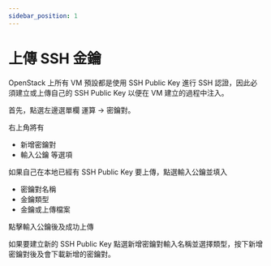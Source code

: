 ```yaml
---
sidebar_position: 1
---
```


# 上傳 SSH 金鑰

OpenStack 上所有 VM 預設都是使用 SSH Public Key 進行 SSH 認證，因此必須建立或上傳自己的 SSH Public Key 以便在 VM 建立的過程中注入。

首先，點選左邊選單欄 運算 -> 密鑰對。

右上角將有

- 新增密鑰對
- 輸入公鑰
等選項

如果自己在本地已經有 SSH Public Key 要上傳，點選輸入公鑰並填入

- 密鑰對名稱
- 金鑰類型
- 金鑰或上傳檔案

點擊輸入公鑰後及成功上傳

如果要建立新的 SSH Public Key 點選新增密鑰對輸入名稱並選擇類型，按下新增密鑰對後及會下載新增的密鑰對。
